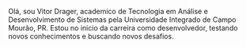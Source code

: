 Olá, sou Vitor Drager, academico de Tecnologia em Análise e Desenvolvimento de Sistemas pela Universidade Integrado de Campo Mourão, PR.
Estou no inicio da carreira como desenvolvedor, testando novos conhecimentos e buscando novos desafios. 
